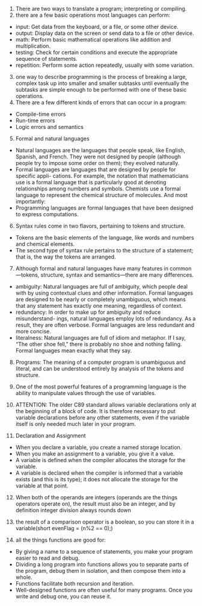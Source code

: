 1. There are two ways to translate a program; interpreting or compiling.
2. there are a few basic operations most languages can perform:
 - input: Get data from the keyboard, or a file, or some other device.
 - output: Display data on the screen or send data to a file or other device.
 - math: Perform basic mathematical operations like addition and multiplication.
 - testing: Check for certain conditions and execute the appropriate sequence of statements.
 - repetition: Perform some action repeatedly, usually with some variation.

3. one way to describe programming is the process of breaking a large, complex task up into smaller and smaller subtasks until eventually the subtasks are simple enough to be performed with one of these basic operations.
4. There are a few different kinds of errors that can occur in a program:
 - Compile-time errors
 - Run-time errors
 - Logic errors and semantics

5. Formal and natural languages
 - Natural languages are the languages that people speak, like English, Spanish, and French. They were not designed by people (although people try to impose some order on them); they evolved naturally.
 - Formal languages are languages that are designed by people for specific appli- cations. For example, the notation that mathematicians use is a formal language that is particularly good at denoting relationships among numbers and symbols. Chemists use a formal language to represent the chemical structure of molecules. And most importantly:
 - Programming languages are formal languages that have been designed to express computations.

6. Syntax rules come in two flavors, pertaining to tokens and structure. 
 - Tokens are the basic elements of the language, like words and numbers and chemical elements.
 - The second type of syntax rule pertains to the structure of a statement; that is, the way the tokens are arranged.

7. Although formal and natural languages have many features in common—tokens, structure, syntax and semantics—there are many differences.
 - ambiguity: Natural languages are full of ambiguity, which people deal with by using contextual clues and other information. Formal languages are designed to be nearly or completely unambiguous, which means that any statement has exactly one meaning, regardless of context.
 - redundancy: In order to make up for ambiguity and reduce misunderstand- ings, natural languages employ lots of redundancy. As a result, they are often verbose. Formal languages are less redundant and more concise. 
 - literalness: Natural languages are full of idiom and metaphor. If I say, “The other shoe fell,” there is probably no shoe and nothing falling. Formal languages mean exactly what they say.

8. Programs: The meaning of a computer program is unambiguous and literal, and can be understood entirely by analysis of the tokens and structure. 

9. One of the most powerful features of a programming language is the ability to manipulate values through the use of variables.

10. ATTENTION: The older C89 standard allows variable declarations only at the beginning of a block of code. It is therefore necessary to put variable declarations before any other statements, even if the variable itself is only needed much later in your program.

11. Declaration and Assignment
 - When you declare a variable, you create a named storage location.
 - When you make an assignment to a variable, you give it a value.
 - A variable is defined when the compiler allocates the storage for the variable.
 - A variable is declared when the compiler is informed that a variable exists (and this is its type); it does not allocate the storage for the variable at that point.

12. When both of the operands are integers (operands are the things operators operate on), the result must also be an integer, and by definition integer division always rounds down

13. the result of a comparison operator is a boolean, so you can store it in a variable(short evenFlag = (n%2 == 0);) 
14. all the things functions are good for:
 - By giving a name to a sequence of statements, you make your program easier to read and debug.
 - Dividing a long program into functions allows you to separate parts of the program, debug them in isolation, and then compose them into a whole.
 - Functions facilitate both recursion and iteration.
 - Well-designed functions are often useful for many programs. Once you write and debug one, you can reuse it.
